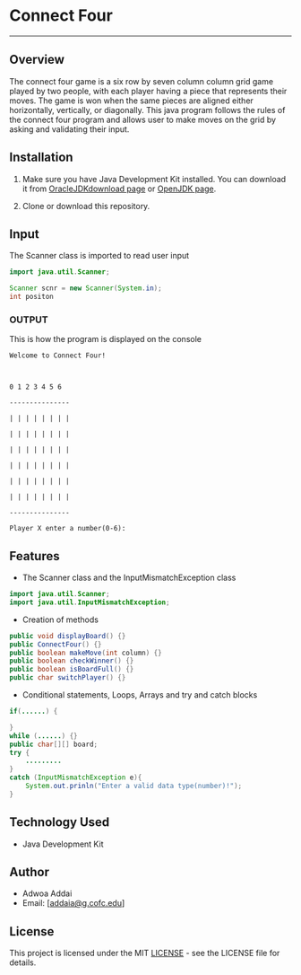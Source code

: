 # Connect Four

---

## Overview

The connect four game is a six row by seven column column grid game played by two people, with each player having a piece that represents their moves. The game is won when the same pieces are aligned either horizontally, vertically, or diagonally. This java program follows the rules of the connect four program and allows user to make moves on the grid by asking and validating their input.


## Installation

1. Make sure you have Java Development Kit installed. You can download it from [OracleJDKdownload page](https://www.oracle.com/java/technologies/downloads/) or [OpenJDK page](https://openjdk.org).

2. Clone or download this repository.

  
## Input

  The Scanner class is imported to read user input

```java
import java.util.Scanner;

Scanner scnr = new Scanner(System.in);
int positon
```

### OUTPUT

This is how the program is displayed on the console
```
Welcome to Connect Four!

  

0 1 2 3 4 5 6

---------------

| | | | | | | |

| | | | | | | |

| | | | | | | |

| | | | | | | |

| | | | | | | |

| | | | | | | |

---------------

Player X enter a number(0-6):

```

  

## Features

  

- The Scanner class and the InputMismatchException class
```java
import java.util.Scanner;
import java.util.InputMismatchException;
```

- Creation of methods
```java
public void displayBoard() {}
public ConnectFour() {}
public boolean makeMove(int column) {}
public boolean checkWinner() {}
public boolean isBoardFull() {}
public char switchPlayer() {}

```

- Conditional statements, Loops, Arrays and try and catch blocks
```java
if(......) {

}
while (......) {}
public char[][] board;
try {
	.........
}
catch (InputMismatchException e){
	System.out.prinln("Enter a valid data type(number)!");
}
```

  

## Technology Used

  

- Java Development Kit


## Author

- Adwoa Addai
- Email: [addaia@g.cofc.edu]
  
  

## License

  

This project is licensed under the MIT [LICENSE](License) - see the LICENSE file for details.

  


